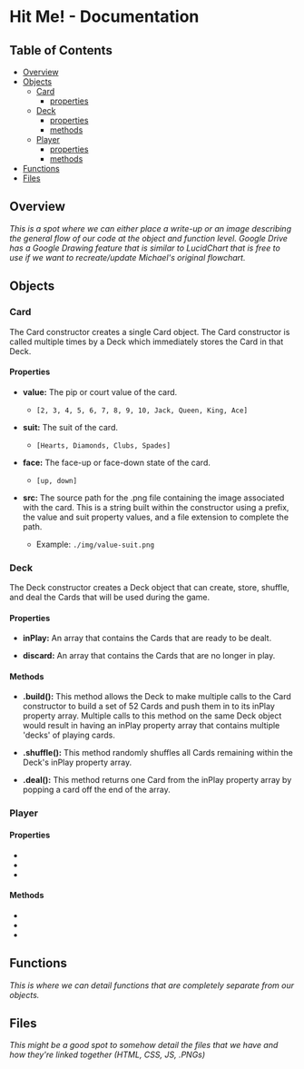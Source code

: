 <a id="top"></a>
# Hit Me! - Documentation

## Table of Contents
- [Overview](#overview)
- [Objects](#objects)
    - [Card](#card)
        - [properties](#card-properties)
    - [Deck](#deck)
        - [properties](#deck-properties)
        - [methods](#deck-methods)
    - [Player](#player)
        - [properties](#player-properties)
        - [methods](#player-methods)
- [Functions](#functions)
- [Files](#files)

<a id="overview"></a>
## Overview
*This is a spot where we can either place a write-up or an image describing the general flow of our code at the object and function level. Google Drive has a Google Drawing feature that is similar to LucidChart that is free to use if we want to recreate/update Michael's original flowchart.*

<a id="objects"></a>
## Objects

<a id="card"></a>
### **Card**
The Card constructor creates a single Card object. The Card constructor is called multiple times by a Deck which immediately stores the Card in that Deck.

<a id="card-properties"></a>
#### Properties
- **value:** The pip or court value of the card. 
    - ```[2, 3, 4, 5, 6, 7, 8, 9, 10, Jack, Queen, King, Ace]```

- **suit:** The suit of the card. 
    - ```[Hearts, Diamonds, Clubs, Spades]```

- **face:** The face-up or face-down state of the card. 
    - ```[up, down]```

- **src:** The source path for the .png file containing the image associated with the card. This is a string built within the constructor using a prefix, the value and suit property values, and a file extension to complete the path.
    - Example: ```./img/value-suit.png```

<a id="deck"></a>
### **Deck**
The Deck constructor creates a Deck object that can create, store, shuffle, and deal the Cards that will be used during the game.

<a id="deck-properties"></a>
#### Properties
- **inPlay:** An array that contains the Cards that are ready to be dealt.

- **discard:** An array that contains the Cards that are no longer in play.

<a id="deck-methods"></a>
#### Methods
- **.build():** This method allows the Deck to make multiple calls to the Card constructor to build a set of 52 Cards and push them in to its inPlay property array. Multiple calls to this method on the same Deck object would result in having an inPlay property array that contains multiple 'decks' of playing cards.

- **.shuffle():** This method randomly shuffles all Cards remaining within the Deck's inPlay property array.

- **.deal():** This method returns one Card from the inPlay property array by popping a card off the end of the array. 



<a id="player"></a>
### Player
#### Properties
-
-
-
#### Methods
-
-
-


<a id="functions"></a>
## Functions
*This is where we can detail functions that are completely separate from our objects.*


<a id="files"></a>
## Files
*This might be a good spot to somehow detail the files that we have and how they're linked together (HTML, CSS, JS, .PNGs)*